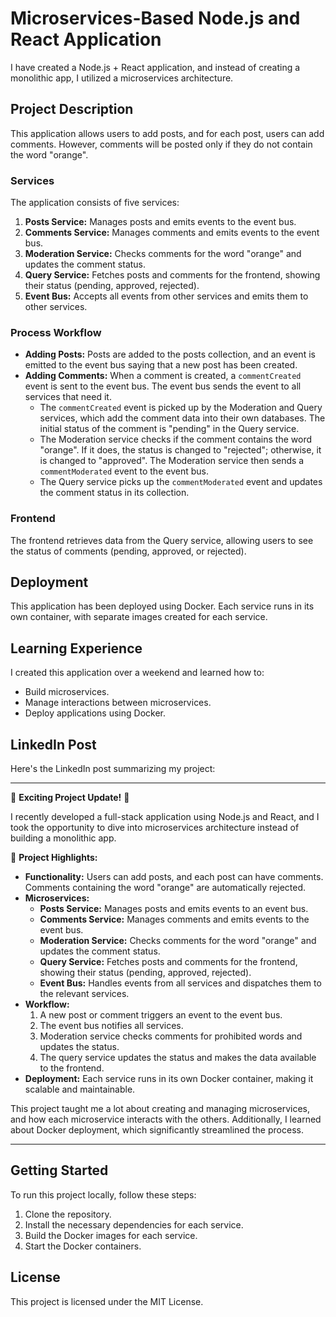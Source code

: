 # Microservices-Based Node.js and React Application

I have created a Node.js + React application, and instead of creating a monolithic app, I utilized a microservices architecture.

## Project Description

This application allows users to add posts, and for each post, users can add comments. However, comments will be posted only if they do not contain the word "orange".

### Services

The application consists of five services:

1. **Posts Service:** Manages posts and emits events to the event bus.
2. **Comments Service:** Manages comments and emits events to the event bus.
3. **Moderation Service:** Checks comments for the word "orange" and updates the comment status.
4. **Query Service:** Fetches posts and comments for the frontend, showing their status (pending, approved, rejected).
5. **Event Bus:** Accepts all events from other services and emits them to other services.

### Process Workflow

- **Adding Posts:** Posts are added to the posts collection, and an event is emitted to the event bus saying that a new post has been created.
- **Adding Comments:** When a comment is created, a `commentCreated` event is sent to the event bus. The event bus sends the event to all services that need it.
  - The `commentCreated` event is picked up by the Moderation and Query services, which add the comment data into their own databases. The initial status of the comment is "pending" in the Query service.
  - The Moderation service checks if the comment contains the word "orange". If it does, the status is changed to "rejected"; otherwise, it is changed to "approved". The Moderation service then sends a `commentModerated` event to the event bus.
  - The Query service picks up the `commentModerated` event and updates the comment status in its collection.

### Frontend

The frontend retrieves data from the Query service, allowing users to see the status of comments (pending, approved, or rejected).

## Deployment

This application has been deployed using Docker. Each service runs in its own container, with separate images created for each service.

## Learning Experience

I created this application over a weekend and learned how to:

- Build microservices.
- Manage interactions between microservices.
- Deploy applications using Docker.

## LinkedIn Post

Here's the LinkedIn post summarizing my project:

---

🚀 **Exciting Project Update!** 🚀

I recently developed a full-stack application using Node.js and React, and I took the opportunity to dive into microservices architecture instead of building a monolithic app.

🔧 **Project Highlights:**
- **Functionality:** Users can add posts, and each post can have comments. Comments containing the word "orange" are automatically rejected.
- **Microservices:**
  - **Posts Service:** Manages posts and emits events to an event bus.
  - **Comments Service:** Manages comments and emits events to the event bus.
  - **Moderation Service:** Checks comments for the word "orange" and updates the comment status.
  - **Query Service:** Fetches posts and comments for the frontend, showing their status (pending, approved, rejected).
  - **Event Bus:** Handles events from all services and dispatches them to the relevant services.
- **Workflow:**
  1. A new post or comment triggers an event to the event bus.
  2. The event bus notifies all services.
  3. Moderation service checks comments for prohibited words and updates the status.
  4. The query service updates the status and makes the data available to the frontend.
- **Deployment:** Each service runs in its own Docker container, making it scalable and maintainable.

This project taught me a lot about creating and managing microservices, and how each microservice interacts with the others. Additionally, I learned about Docker deployment, which significantly streamlined the process.

---

## Getting Started

To run this project locally, follow these steps:

1. Clone the repository.
2. Install the necessary dependencies for each service.
3. Build the Docker images for each service.
4. Start the Docker containers.

## License

This project is licensed under the MIT License.

